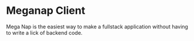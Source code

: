 # Meganap Client
Mega Nap is the easiest way to make a fullstack application without having to write a lick of backend code.
